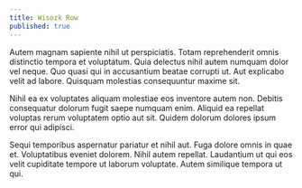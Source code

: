 ```yaml
---
title: Wisozk Row
published: true
---
```


Autem magnam sapiente nihil ut perspiciatis. Totam reprehenderit omnis distinctio tempora et voluptatum. Quia delectus nihil autem numquam dolor vel neque. Quo quasi qui in accusantium beatae corrupti ut. Aut explicabo velit ad labore. Quisquam molestias consequuntur maxime sit.

Nihil ea ex voluptates aliquam molestiae eos inventore autem non. Debitis consequatur dolorum fugit saepe numquam enim. Aliquid ea repellat voluptas rerum voluptatem optio aut sit. Quidem dolorum dolores ipsum error qui adipisci.

Sequi temporibus aspernatur pariatur et nihil aut. Fuga dolore omnis in quae et. Voluptatibus eveniet dolorem. Nihil autem repellat. Laudantium ut qui eos velit cupiditate tempore ut laborum voluptate. Autem similique tempora ut qui.